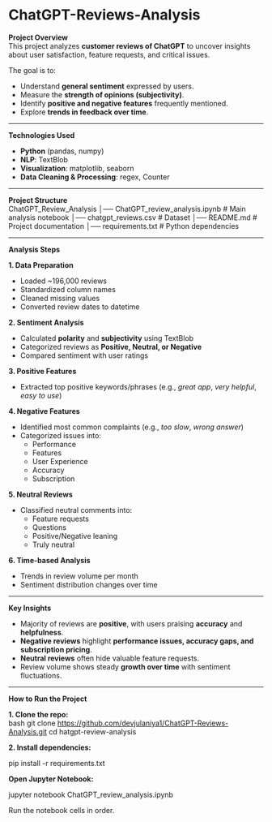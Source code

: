 # ChatGPT-Reviews-Analysis

**Project Overview**  
This project analyzes **customer reviews of ChatGPT** to uncover insights about user satisfaction, feature requests, and critical issues.  

The goal is to:  
- Understand **general sentiment** expressed by users.  
- Measure the **strength of opinions (subjectivity)**.  
- Identify **positive and negative features** frequently mentioned.  
- Explore **trends in feedback over time**.  

---

**Technologies Used**  
- **Python** (pandas, numpy)  
- **NLP**: TextBlob  
- **Visualization**: matplotlib, seaborn  
- **Data Cleaning & Processing**: regex, Counter  

---

**Project Structure**  
ChatGPT_Review_Analysis
│── ChatGPT_review_analysis.ipynb # Main analysis notebook
│── chatgpt_reviews.csv # Dataset
│── README.md # Project documentation
│── requirements.txt # Python dependencies


---

**Analysis Steps**  

**1. Data Preparation**  
- Loaded ~196,000 reviews  
- Standardized column names  
- Cleaned missing values  
- Converted review dates to datetime  

**2. Sentiment Analysis**  
- Calculated **polarity** and **subjectivity** using TextBlob  
- Categorized reviews as **Positive, Neutral, or Negative**  
- Compared sentiment with user ratings  

**3. Positive Features**  
- Extracted top positive keywords/phrases (e.g., *great app*, *very helpful*, *easy to use*)  

**4. Negative Features**  
- Identified most common complaints (e.g., *too slow*, *wrong answer*)  
- Categorized issues into:  
  - Performance  
  - Features  
  - User Experience  
  - Accuracy  
  - Subscription  

**5. Neutral Reviews**  
- Classified neutral comments into:  
  - Feature requests  
  - Questions  
  - Positive/Negative leaning  
  - Truly neutral  

**6. Time-based Analysis**  
- Trends in review volume per month  
- Sentiment distribution changes over time 

---

**Key Insights**  
- Majority of reviews are **positive**, with users praising **accuracy** and **helpfulness**.  
- **Negative reviews** highlight **performance issues, accuracy gaps, and subscription pricing**.  
- **Neutral reviews** often hide valuable feature requests.  
- Review volume shows steady **growth over time** with sentiment fluctuations.  

---

**How to Run the Project**  

**1. Clone the repo:**  
   bash
   git clone https://github.com/devjulaniya1/ChatGPT-Reviews-Analysis.git
   cd hatgpt-review-analysis

**2. Install dependencies:**

pip install -r requirements.txt

**Open Jupyter Notebook:**

jupyter notebook ChatGPT_review_analysis.ipynb

Run the notebook cells in order.
